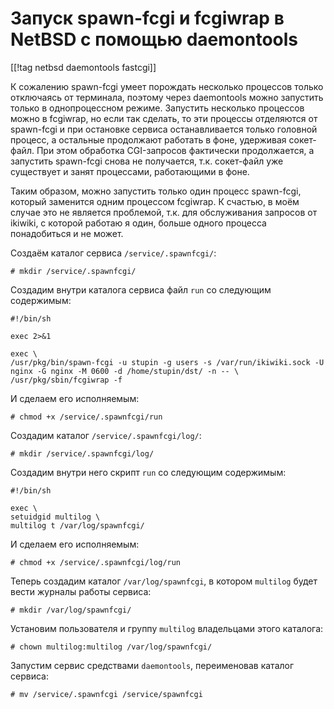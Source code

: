 Запуск spawn-fcgi и fcgiwrap в NetBSD с помощью daemontools
===========================================================

[[!tag netbsd daemontools fastcgi]]

К сожалению spawn-fcgi умеет порождать несколько процессов только отключаясь от терминала, поэтому через daemontools можно запустить только в однопроцессном режиме. Запустить несколько процессов можно в fcgiwrap, но если так сделать, то эти процессы отделяются от spawn-fcgi и при остановке сервиса останавливается только головной процесс, а остальные продолжают работать в фоне, удерживая сокет-файл. При этом обработка CGI-запросов фактически продолжается, а запустить spawn-fcgi снова не получается, т.к. сокет-файл уже существует и занят процессами, работающими в фоне.

Таким образом, можно запустить только один процесс spawn-fcgi, который заменится одним процессом fcgiwrap. К счастью, в моём случае это не является проблемой, т.к. для обслуживания запросов от ikiwiki, с которой работаю я один, больше одного процесса понадобиться и не может.

Создаём каталог сервиса `/service/.spawnfcgi/`:

    # mkdir /service/.spawnfcgi/

Создадим внутри каталога сервиса файл `run` со следующим содержимым:

    #!/bin/sh
    
    exec 2>&1
    
    exec \
    /usr/pkg/bin/spawn-fcgi -u stupin -g users -s /var/run/ikiwiki.sock -U nginx -G nginx -M 0600 -d /home/stupin/dst/ -n -- \
    /usr/pkg/sbin/fcgiwrap -f

И сделаем его исполняемым:

    # chmod +x /service/.spawnfcgi/run

Создадим каталог `/service/.spawnfcgi/log/`:

    # mkdir /service/.spawnfcgi/log/

Создадим внутри него скрипт `run` со следующим содержимым:

    #!/bin/sh
    
    exec \
    setuidgid multilog \
    multilog t /var/log/spawnfcgi/

И сделаем его исполняемым:

    # chmod +x /service/.spawnfcgi/log/run

Теперь создадим каталог `/var/log/spawnfcgi`, в котором `multilog` будет вести журналы работы сервиса:

    # mkdir /var/log/spawnfcgi/

Установим пользователя и группу `multilog` владельцами этого каталога:

    # chown multilog:multilog /var/log/spawnfcgi/

Запустим сервис средствами `daemontools`, переименовав каталог сервиса:

    # mv /service/.spawnfcgi /service/spawnfcgi
